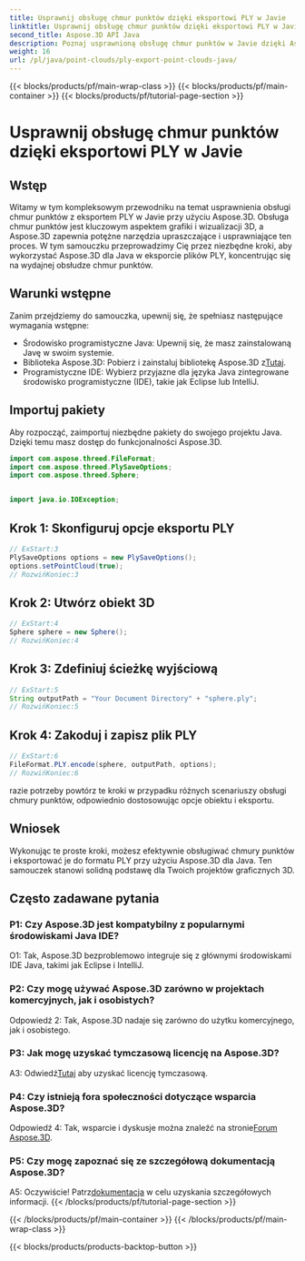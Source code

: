 ```yaml
---
title: Usprawnij obsługę chmur punktów dzięki eksportowi PLY w Javie
linktitle: Usprawnij obsługę chmur punktów dzięki eksportowi PLY w Javie
second_title: Aspose.3D API Java
description: Poznaj usprawnioną obsługę chmur punktów w Javie dzięki Aspose.3D. Dowiedz się, jak bez wysiłku eksportować pliki PLY. Ulepsz swoje projekty grafiki 3D, korzystając z naszego przewodnika krok po kroku.
weight: 16
url: /pl/java/point-clouds/ply-export-point-clouds-java/
---
```


{{< blocks/products/pf/main-wrap-class >}}
{{< blocks/products/pf/main-container >}}
{{< blocks/products/pf/tutorial-page-section >}}

# Usprawnij obsługę chmur punktów dzięki eksportowi PLY w Javie

## Wstęp

Witamy w tym kompleksowym przewodniku na temat usprawnienia obsługi chmur punktów z eksportem PLY w Javie przy użyciu Aspose.3D. Obsługa chmur punktów jest kluczowym aspektem grafiki i wizualizacji 3D, a Aspose.3D zapewnia potężne narzędzia upraszczające i usprawniające ten proces. W tym samouczku przeprowadzimy Cię przez niezbędne kroki, aby wykorzystać Aspose.3D dla Java w eksporcie plików PLY, koncentrując się na wydajnej obsłudze chmur punktów.

## Warunki wstępne

Zanim przejdziemy do samouczka, upewnij się, że spełniasz następujące wymagania wstępne:

- Środowisko programistyczne Java: Upewnij się, że masz zainstalowaną Javę w swoim systemie.
-  Biblioteka Aspose.3D: Pobierz i zainstaluj bibliotekę Aspose.3D z[Tutaj](https://releases.aspose.com/3d/java/).
- Programistyczne IDE: Wybierz przyjazne dla języka Java zintegrowane środowisko programistyczne (IDE), takie jak Eclipse lub IntelliJ.

## Importuj pakiety

Aby rozpocząć, zaimportuj niezbędne pakiety do swojego projektu Java. Dzięki temu masz dostęp do funkcjonalności Aspose.3D.

```java
import com.aspose.threed.FileFormat;
import com.aspose.threed.PlySaveOptions;
import com.aspose.threed.Sphere;


import java.io.IOException;
```

## Krok 1: Skonfiguruj opcje eksportu PLY

```java
// ExStart:3
PlySaveOptions options = new PlySaveOptions();
options.setPointCloud(true);
// RozwińKoniec:3
```

## Krok 2: Utwórz obiekt 3D

```java
// ExStart:4
Sphere sphere = new Sphere();
// RozwińKoniec:4
```

## Krok 3: Zdefiniuj ścieżkę wyjściową

```java
// ExStart:5
String outputPath = "Your Document Directory" + "sphere.ply";
// RozwińKoniec:5
```

## Krok 4: Zakoduj i zapisz plik PLY

```java
// ExStart:6
FileFormat.PLY.encode(sphere, outputPath, options);
// RozwińKoniec:6
```

razie potrzeby powtórz te kroki w przypadku różnych scenariuszy obsługi chmury punktów, odpowiednio dostosowując opcje obiektu i eksportu.

## Wniosek

Wykonując te proste kroki, możesz efektywnie obsługiwać chmury punktów i eksportować je do formatu PLY przy użyciu Aspose.3D dla Java. Ten samouczek stanowi solidną podstawę dla Twoich projektów graficznych 3D.

## Często zadawane pytania

### P1: Czy Aspose.3D jest kompatybilny z popularnymi środowiskami Java IDE?

O1: Tak, Aspose.3D bezproblemowo integruje się z głównymi środowiskami IDE Java, takimi jak Eclipse i IntelliJ.

### P2: Czy mogę używać Aspose.3D zarówno w projektach komercyjnych, jak i osobistych?

Odpowiedź 2: Tak, Aspose.3D nadaje się zarówno do użytku komercyjnego, jak i osobistego.

### P3: Jak mogę uzyskać tymczasową licencję na Aspose.3D?

 A3: Odwiedź[Tutaj](https://purchase.aspose.com/temporary-license/) aby uzyskać licencję tymczasową.

### P4: Czy istnieją fora społeczności dotyczące wsparcia Aspose.3D?

 Odpowiedź 4: Tak, wsparcie i dyskusje można znaleźć na stronie[Forum Aspose.3D](https://forum.aspose.com/c/3d/18).

### P5: Czy mogę zapoznać się ze szczegółową dokumentacją Aspose.3D?

 A5: Oczywiście! Patrz[dokumentacja](https://reference.aspose.com/3d/java/) w celu uzyskania szczegółowych informacji.
{{< /blocks/products/pf/tutorial-page-section >}}

{{< /blocks/products/pf/main-container >}}
{{< /blocks/products/pf/main-wrap-class >}}

{{< blocks/products/products-backtop-button >}}

